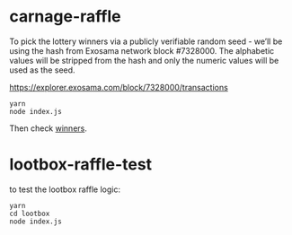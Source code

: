 # carnage-raffle

To pick the lottery winners via a publicly verifiable random seed - we’ll be using the hash from Exosama network block #7328000. The alphabetic values will be stripped from the hash and only the numeric values will be used as the seed.

https://explorer.exosama.com/block/7328000/transactions

```
yarn
node index.js
```

Then check [winners](./winners.json).

# lootbox-raffle-test

to test the lootbox raffle logic:

```
yarn
cd lootbox
node index.js

```
